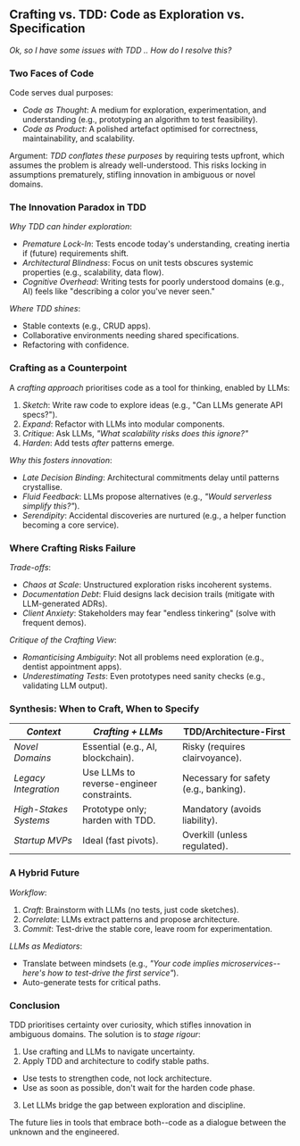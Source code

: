 
## Crafting vs. TDD: Code as Exploration vs. Specification

*Ok, so I have some issues with TDD .. How do I resolve this?*


### Two Faces of Code  

Code serves dual purposes:  
- *Code as Thought*: A medium for exploration, experimentation, and understanding (e.g., prototyping
  an algorithm to test feasibility).  
- *Code as Product*: A polished artefact optimised for correctness, maintainability, and scalability.  

Argument: *TDD conflates these purposes* by requiring tests upfront, which assumes the problem is
already well-understood. This risks locking in assumptions prematurely, stifling innovation in
ambiguous or novel domains.


### The Innovation Paradox in TDD  

*Why TDD can hinder exploration*:  
- *Premature Lock-In*: Tests encode today's understanding, creating inertia if (future) requirements shift.  
- *Architectural Blindness*: Focus on unit tests obscures systemic properties (e.g., scalability, data flow).  
- *Cognitive Overhead*: Writing tests for poorly understood domains (e.g., AI) feels like "describing a
  color you've never seen."  

*Where TDD shines*:  
- Stable contexts (e.g., CRUD apps).  
- Collaborative environments needing shared specifications.  
- Refactoring with confidence.  


### Crafting as a Counterpoint  

A *crafting approach* prioritises code as a tool for thinking, enabled by LLMs:  
1. *Sketch*: Write raw code to explore ideas (e.g., "Can LLMs generate API specs?").  
2. *Expand*: Refactor with LLMs into modular components.  
3. *Critique*: Ask LLMs, *"What scalability risks does this ignore?"*  
4. *Harden*: Add tests *after* patterns emerge.  

*Why this fosters innovation*:  
- *Late Decision Binding*: Architectural commitments delay until patterns crystallise.  
- *Fluid Feedback*: LLMs propose alternatives (e.g., *"Would serverless simplify this?"*).  
- *Serendipity*: Accidental discoveries are nurtured (e.g., a helper function becoming a core service).  


### Where Crafting Risks Failure  

*Trade-offs*:  
- *Chaos at Scale*: Unstructured exploration risks incoherent systems.  
- *Documentation Debt*: Fluid designs lack decision trails (mitigate with LLM-generated ADRs).  
- *Client Anxiety*: Stakeholders may fear "endless tinkering" (solve with frequent demos).  

*Critique of the Crafting View*:  
- *Romanticising Ambiguity*: Not all problems need exploration (e.g., dentist appointment apps).  
- *Underestimating Tests*: Even prototypes need sanity checks (e.g., validating LLM output).  


### Synthesis: When to Craft, When to Specify  

| *Context*              | *Crafting + LLMs*                          | **TDD/Architecture-First**            |  
|------------------------|--------------------------------------------|---------------------------------------|  
| *Novel Domains*        | Essential (e.g., AI, blockchain).          | Risky (requires clairvoyance).        |  
| *Legacy Integration*   | Use LLMs to reverse-engineer constraints.  | Necessary for safety (e.g., banking). |  
| *High-Stakes Systems*  | Prototype only; harden with TDD.           | Mandatory (avoids liability).         |  
| *Startup MVPs*         | Ideal (fast pivots).                       | Overkill (unless regulated).          |  



### A Hybrid Future  

*Workflow*:  
1. *Craft*: Brainstorm with LLMs (no tests, just code sketches).  
2. *Correlate*: LLMs extract patterns and propose architecture.  
3. *Commit*: Test-drive the stable core, leave room for experimentation.  

*LLMs as Mediators*:  
- Translate between mindsets (e.g., *"Your code implies microservices--here's how to test-drive the first service"*).  
- Auto-generate tests for critical paths.  


### Conclusion  

TDD prioritises certainty over curiosity, which stifles innovation in ambiguous domains. The solution is to *stage rigour*:  
1. Use crafting and LLMs to navigate uncertainty.  
2. Apply TDD and architecture to codify stable paths.
  - Use tests to strengthen code, not lock architecture.  
  - Use as soon as possible, don't wait for the harden code phase.  
3. Let LLMs bridge the gap between exploration and discipline.  

The future lies in tools that embrace both--code as a dialogue between the unknown and the engineered.

